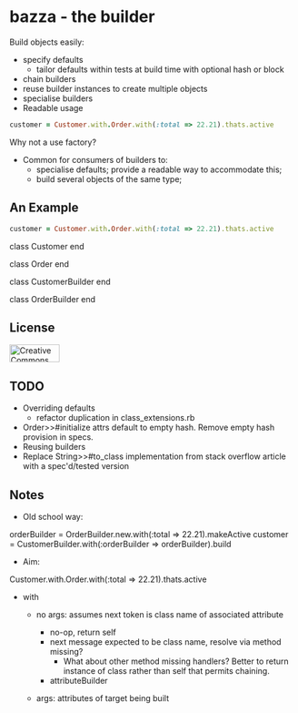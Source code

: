 bazza - the builder
=======

Build objects easily:

  * specify defaults
    * tailor defaults within tests at build time with optional hash or block
  * chain builders
  * reuse builder instances to create multiple objects
  * specialise builders
  * Readable usage
```ruby
customer = Customer.with.Order.with(:total => 22.21).thats.active
```

Why not a use factory?

  * Common for consumers of builders to:
    * specialise defaults; provide a readable way to accommodate this;
    * build several objects of the same type; 

An Example
----------

```ruby
customer = Customer.with.Order.with(:total => 22.21).thats.active
```

class Customer
end

class Order
end

class CustomerBuilder
end

class OrderBuilder
end


License
-------

<a rel="license" href="http://creativecommons.org/licenses/by/3.0/">
  <img src="http://i.creativecommons.org/l/by/3.0/88x31.png" alt="Creative Commons License" style="border:none;" height="31" width="88">
</a>


TODO
----

  * Overriding defaults
    * refactor duplication in class_extensions.rb
  * Order>>#initialize attrs default to empty hash. Remove empty hash provision in specs.
  * Reusing builders
  * Replace String>>#to_class implementation from stack overflow article with a spec'd/tested version

Notes
-----

* Old school way:

orderBuilder = OrderBuilder.new.with(:total => 22.21).makeActive
customer = CustomerBuilder.with(:orderBuilder => orderBuilder).build

* Aim:

Customer.with.Order.with(:total => 22.21).thats.active

- with
  - no args: assumes next token is class name of associated attribute
    - no-op, return self
    - next message expected to be class name, resolve via method missing?  
      - What about other method missing handlers? Better to return instance of class rather than self that permits chaining.
    - attributeBuilder
    
  - args: attributes of target being built

